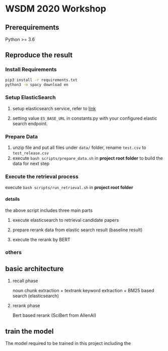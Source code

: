 # WSDM 2020 Workshop

## Prerequirements
Python >= 3.6

## Reproduce the result
### Install Requirements

```bash
pip3 install -r requirements.txt
python3 -m spacy download en

```

### Setup ElasticSearch
1. setup elasticsearch service, refer to [link](https://www.elastic.co/guide/en/elasticsearch/reference/current/setup.html)

2. setting value `ES_BASE_URL` in constants.py with your  configured elastic search endpoint.

### Prepare Data
1. unzip file and put all files under `data/` folder, rename `test.csv` to `test_release.csv`
2. execute `bash scripts/prepare_data.sh` in **project root folder** to build the data for next step

### Execute the retrieval process

execute `bash scripts/run_retrieval.sh` in **project root folder**

#### details
the above script includes three main parts

1. execute elasticsearch to retrieval candidate papers

2. prepare rerank data from elastic search result (baseline result)

3. execute the rerank by BERT

### others


## basic architecture  

1. recall phase

    noun chunk extraction + textrank keyword extraction + BM25 based search (elasticsearch) 

2. rerank phase
    
    Bert based rerank (SciBert from AllenAI)
    
## train the model

The model required to be trained in this project including the